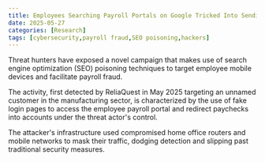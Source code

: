 ```yaml
---
title: Employees Searching Payroll Portals on Google Tricked Into Sending Paychecks to Hackers
date: 2025-05-27
categories: [Research]
tags: [cybersecurity,payroll fraud,SEO poisoning,hackers]
---
```


Threat hunters have exposed a novel campaign that makes use of search engine optimization (SEO) poisoning techniques to target employee mobile devices and facilitate payroll fraud.

The activity, first detected by ReliaQuest in May 2025 targeting an unnamed customer in the manufacturing sector, is characterized by the use of fake login pages to access the employee payroll portal and redirect paychecks into accounts under the threat actor's control.

The attacker's infrastructure used compromised home office routers and mobile networks to mask their traffic, dodging detection and slipping past traditional security measures.